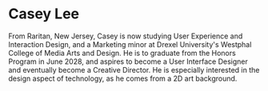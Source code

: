 # Casey Lee

From Raritan, New Jersey, Casey is now studying User Experience and Interaction Design, and a Marketing minor at Drexel University's Westphal College of Media Arts and Design. He is to graduate from the Honors Program in June 2028, and aspires to become a User Interface Designer and eventually become a Creative Director. He is especially interested in the design aspect of technology, as he comes from a 2D art background.

